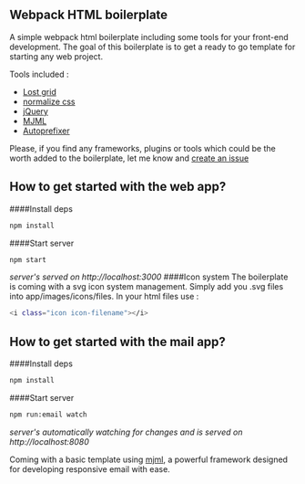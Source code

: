 
Webpack HTML boilerplate
-------
A simple webpack html boilerplate including some tools for your front-end development. The goal of this boilerplate is to get a ready to go template for starting any web project.

Tools included :

 - [Lost grid](https://github.com/peterramsing/lost)
 - [normalize css](https://necolas.github.io/normalize.css/)
 - [jQuery](https://jquery.com/)
 - [MJML](https://mjml.io/)
 - [Autoprefixer](https://github.com/autoprefixer)

Please, if you find any frameworks, plugins or tools which could be the worth added to the boilerplate, let me know and [create an issue](https://github.com/pixelize/webpack-html-boilerplate/issues)


How to get started with the web app?
-------
####Install deps
```sh
npm install
```
####Start server
```sh
npm start
```
*server's served on http://localhost:3000*
####Icon system
The boilerplate is coming with a svg icon system management. Simply add you .svg files into app/images/icons/files.
In your html files use : 
```sh
<i class="icon icon-filename"></i>
```


How to get started with the mail app?
-------
####Install deps
```sh
npm install
```
####Start server
```sh
npm run:email watch
```
*server's automatically watching for changes and is served on http://localhost:8080*

Coming with a basic template using [mjml](https://github.com/mjmlio/mjml), a powerful framework designed for developing responsive email with ease.
